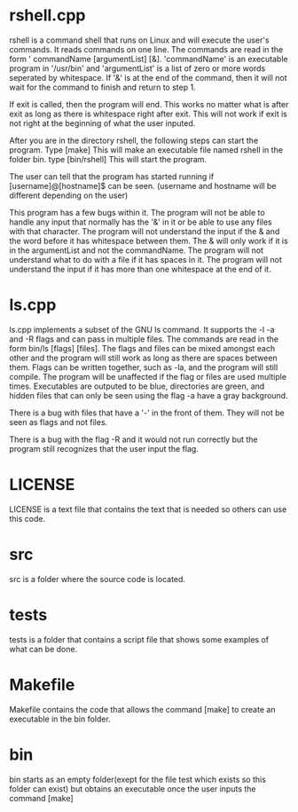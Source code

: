 rshell.cpp
======

rshell is a command shell that runs on Linux and will execute the user's commands.  It reads commands on one line. The commands are read in the form ' commandName [argumentList] [&]. 'commandName' is an executable program in '/usr/bin' and 'argumentList' is a list of zero or more words seperated by whitespace. If '&' is at the end of the command, then it will not wait for the command to finish and return to step 1.

If exit is called, then the program will end. This works no matter what is after exit as long as there is whitespace right after exit. This will not work if exit is not right at the beginning of what the user inputed.

After you are in the directory rshell, the following steps can start the program.
Type [make]
	This will make an executable file named rshell in the folder bin.
type [bin/rshell]
	This will start the program.

The user can tell that the program has started running if [username]@[hostname]$ can be seen. (username and hostname will be different depending on the user)

This program has a few bugs within it. The program will not be able to handle any input that normally has the '&' in it or be able to use any files with that character. The program will not understand the input if the & and the word before it has whitespace between them. The & will only work if it is in the argumentList and not the commandName. The program will not understand what to do with a file if it has spaces in it. The program will not understand the input if it has more than one whitespace at the end of it.

ls.cpp
=====
ls.cpp implements a subset of the GNU ls command. It supports the -l -a and -R flags and can pass in multiple files. The commands are read in the form bin/ls [flags] [files]. The flags and files can be mixed amongst each other and the program will still work as long as there are spaces between them. Flags can be written together, such as -la, and the program will still compile. The program will be unaffected if the flag or files are used multiple times. Executables are outputed to be blue, directories are green, and hidden files that can only be seen using the flag -a have a gray background.

There is a bug with files that have a '-' in the front of them. They will not be seen as flags and not files.

There is a bug with the flag -R and it would not run correctly but the program still recognizes that the user input the flag.


LICENSE
======
LICENSE is a text file that contains the text that is needed so others can use this code.

src
======
src is  a folder where the source code is located.

tests
======
tests is a folder that contains a script file that shows some examples of what can be done.

Makefile
======
Makefile contains the code that allows the command [make] to create an executable in the bin folder.

bin
======
bin starts as an empty folder(exept for the file test which exists so this folder can exist) but obtains an executable once the user inputs the command [make]
